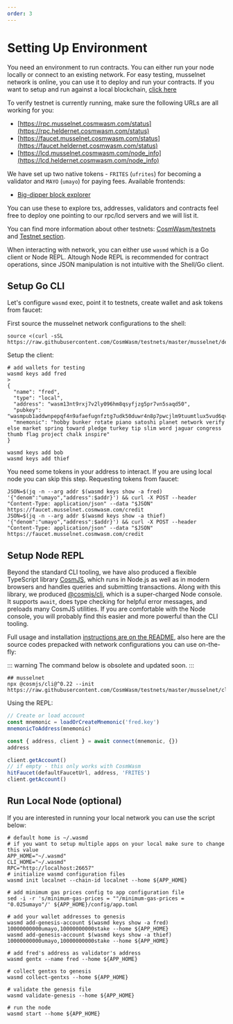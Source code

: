 ```yaml
---
order: 3
---
```


# Setting Up Environment

You need an environment to run contracts. You can either run your node locally or connect to an
existing network. For easy testing, musselnet network is online, you can use it to deploy and run your
contracts. If you want to setup and run against a local blockchain, [click
here](#run-local-node-optional)

To verify testnet is currently running, make sure the following URLs are all working for you:

- [https://rpc.musselnet.cosmwasm.com/status](https://rpc.heldernet.cosmwasm.com/status)
- [https://faucet.musselnet.cosmwasm.com/status](https://faucet.heldernet.cosmwasm.com/status)
- [https://lcd.musselnet.cosmwasm.com/node_info](https://lcd.heldernet.cosmwasm.com/node_info)

We have set up two native tokens - `FRITES` (`ufrites`) for becoming a validator and `MAYO` (`umayo`) for
paying fees.
Available frontends:

- [Big-dipper block explorer](https://bigdipper.musselnet.cosmwasm.com/)

You can use these to explore txs, addresses, validators and contracts
feel free to deploy one pointing to our rpc/lcd servers and we will list it.

You can find more information about other testnets:
[CosmWasm/testnets](https://github.com/CosmWasm/testnets) and [Testnet
section](./../testnets/testnets.md).

When interacting with network, you can either use `wasmd` which is a Go client or Node REPL. Altough Node REPL is
recommended for contract operations, since JSON manipulation is not intuitive with the Shell/Go client.

## Setup Go CLI

Let's configure `wasmd` exec, point it to testnets, create wallet and ask tokens from faucet:

First source the musselnet network configurations to the shell:

```shell
source <(curl -sSL https://raw.githubusercontent.com/CosmWasm/testnets/master/musselnet/defaults.env)
```

Setup the client:

```shell
# add wallets for testing
wasmd keys add fred
>
{
  "name": "fred",
  "type": "local",
  "address": "wasm13nt9rxj7v2ly096hm8qsyfjzg5pr7vn5saqd50",
  "pubkey": "wasmpub1addwnpepqf4n9afaefugnfztg7udk50duwr4n8p7pwcjlm9tuumtlux5vud6qvfgp9g",
  "mnemonic": "hobby bunker rotate piano satoshi planet network verify else market spring toward pledge turkey tip slim word jaguar congress thumb flag project chalk inspire"
}

wasmd keys add bob
wasmd keys add thief
```

You need some tokens in your address to interact. If you are using local node you can skip this
step. Requesting tokens from faucet:

```shell
JSON=$(jq -n --arg addr $(wasmd keys show -a fred) '{"denom":"umayo","address":$addr}') && curl -X POST --header "Content-Type: application/json" --data "$JSON" https://faucet.musselnet.cosmwasm.com/credit
JSON=$(jq -n --arg addr $(wasmd keys show -a thief) '{"denom":"umayo","address":$addr}') && curl -X POST --header "Content-Type: application/json" --data "$JSON" https://faucet.musselnet.cosmwasm.com/credit
```

## Setup Node REPL


Beyond the standard CLI tooling, we have also produced a flexible TypeScript library
[CosmJS](https://github.com/CosmWasm/cosmjs), which runs in Node.js as well as in modern browsers
and handles queries and submitting transactions. Along with this library, we produced
[@cosmjs/cli](https://www.npmjs.com/package/@cosmjs/cli), which is a super-charged Node console. It
supports `await`, does type checking for helpful error messages, and preloads many CosmJS utilities.
If you are comfortable with the Node console, you will probably find this easier and more powerful
than the CLI tooling.

Full usage and installation [instructions are on the
README](https://github.com/CosmWasm/cosmjs/tree/master/packages/cli), also here are the source codes prepacked with
network configurations you can use on-the-fly:

::: warning
The command below is obsolete and updated soon.
:::

```shell
## musselnet
npx @cosmjs/cli@^0.22 --init https://raw.githubusercontent.com/CosmWasm/testnets/master/musselnet/cli_helper.ts
```

Using the REPL:

```js
// Create or load account
const mnemonic = loadOrCreateMnemonic('fred.key')
mnemonicToAddress(mnemonic)

const { address, client } = await connect(mnemonic, {})
address

client.getAccount()
// if empty - this only works with CosmWasm
hitFaucet(defaultFaucetUrl, address, 'FRITES')
client.getAccount()
```

## Run Local Node (optional)

If you are interested in running your local network you can use the script below:

```shell
# default home is ~/.wasmd
# if you want to setup multiple apps on your local make sure to change this value
APP_HOME="~/.wasmd"
CLI_HOME="~/.wasmd"
RPC="http://localhost:26657"
# initialize wasmd configuration files
wasmd init localnet --chain-id localnet --home ${APP_HOME}

# add minimum gas prices config to app configuration file
sed -i -r 's/minimum-gas-prices = ""/minimum-gas-prices = "0.025umayo"/' ${APP_HOME}/config/app.toml

# add your wallet addresses to genesis
wasmd add-genesis-account $(wasmd keys show -a fred) 10000000000umayo,10000000000stake --home ${APP_HOME}
wasmd add-genesis-account $(wasmd keys show -a thief) 10000000000umayo,10000000000stake --home ${APP_HOME}

# add fred's address as validator's address
wasmd gentx --name fred --home ${APP_HOME}

# collect gentxs to genesis
wasmd collect-gentxs --home ${APP_HOME}

# validate the genesis file
wasmd validate-genesis --home ${APP_HOME}

# run the node
wasmd start --home ${APP_HOME}
```
